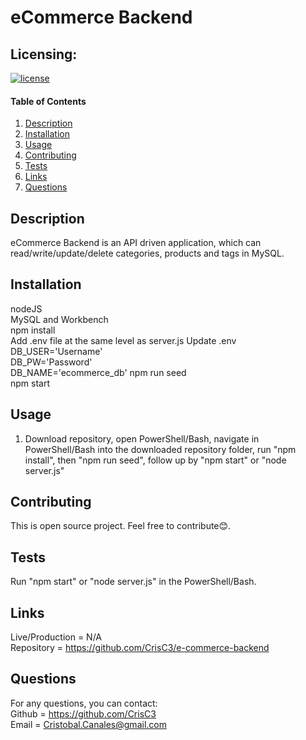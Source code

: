 # eCommerce Backend

## Licensing:
[![license](https://img.shields.io/badge/license-MIT-blue.svg)](https://shields.io)

#### Table of Contents
1. [Description](#description)
2. [Installation](#installation)
3. [Usage](#usage)
4. [Contributing](#contributing)
5. [Tests](#tests)
6. [Links](#links)
7. [Questions](#questions)

## Description
eCommerce Backend is an API driven application, which can read/write/update/delete categories, products and tags in MySQL.

## Installation
nodeJS  
MySQL and Workbench  
npm install  
Add .env file at the same level as server.js
Update .env  
    DB_USER='Username'  
    DB_PW='Password'  
    DB_NAME='ecommerce_db'
npm run seed  
npm start

## Usage
1. Download repository, open PowerShell/Bash, navigate in PowerShell/Bash into the downloaded repository folder, run "npm install", then "npm run seed", follow up by "npm start" or "node server.js"

## Contributing
This is open source project. Feel free to contribute😊.

## Tests
Run "npm start" or "node server.js" in the PowerShell/Bash.

## Links
Live/Production = N/A  
Repository = https://github.com/CrisC3/e-commerce-backend

## Questions
For any questions, you can contact:  
Github = https://github.com/CrisC3  
Email  = Cristobal.Canales@gmail.com